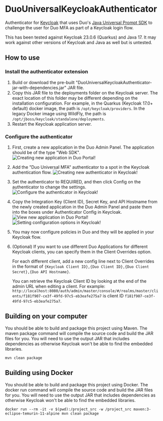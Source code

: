 # DuoUniversalKeycloakAuthenticator
Authenticator for [Keycloak](https://github.com/keycloak/keycloak) that uses Duo's [Java Universal Prompt SDK](https://github.com/duosecurity/duo_universal_java) to challenge the user for Duo MFA as part of a Keycloak login flow.

This has been tested against Keycloak 23.0.6 (Quarkus) and Java 17. It may work against other versions of Keycloak and Java as well but is untested.

## How to use
### Install the authenticator extension
1. Build or download the pre-built "DuoUniversalKeycloakAuthenticator-jar-with-dependencies.jar" JAR file.
2. Copy this JAR file to the deployments folder on the Keycloak server. The exact location of this folder may be different depending on the installation configuration. For example, in the Quarkus (Keycloak 17.0+ default) docker image, the path is `/opt/keycloak/providers`. In the legacy Docker image using WildFly, the path is `/opt/jboss/keycloak/standalone/deployments`.
3. Restart the Keycloak application server.

### Configure the authenticator
1. First, create a new application in the Duo Admin Panel. The application should be of the type "Web SDK".
  ![Creating new application in Duo Portal!](https://raw.githubusercontent.com/instipod/DuoUniversalKeycloakAuthenticator/master/documentation/duo-create-1.png "Step 1 in Duo Admin")
2. Add the "Duo Universal MFA" authenticator to a spot in the Keycloak authentication flow.
  ![Creating new authenticator in Keycloak!](https://raw.githubusercontent.com/instipod/DuoUniversalKeycloakAuthenticator/master/documentation/keycloak-create-1.png "Step 1 in Keycloak Admin")
3. Set the authenticator to REQUIRED, and then click Config on the authenticator to change the settings.
  ![Configure the authenticator in Keycloak!](https://raw.githubusercontent.com/instipod/DuoUniversalKeycloakAuthenticator/master/documentation/keycloak-create-2.png "Step 2 in Keycloak Admin")
4. Copy the Integration Key (Client ID), Secret Key, and API Hostname from the newly created application in the Duo Admin Panel and paste them into the boxes under Authenticator Config in Keycloak.
  ![View new application in Duo Portal!](https://raw.githubusercontent.com/instipod/DuoUniversalKeycloakAuthenticator/master/documentation/duo-create-2.png "Step 2 in Duo Admin")
  ![Setting configuration options in Keycloak!](https://raw.githubusercontent.com/instipod/DuoUniversalKeycloakAuthenticator/master/documentation/keycloak-create-3.png "Step 3 in Keycloak Admin")
5. You may now configure policies in Duo and they will be applied in your Keycloak flow.
6. (Optional) If you want to use different Duo Applications for different Keycloak clients, you can specify them in the Client Overrides option.
  
    For each different client, add a new config line next to Client Overrides in the format of `{Keycloak Client ID},{Duo Client ID},{Duo Client Secret},{Duo API Hostname}`.
  
    You can retrieve the Keycloak Client ID by looking at the end of the admin URL when editing a client. For example:  `http://localhost:8080/auth/admin/master/console/#/realms/master/clients/f181f907-ce3f-49fd-97c5-eb3eafe275a7` is client ID `f181f907-ce3f-49fd-97c5-eb3eafe275a7`.

## Building on your computer
You should be able to build and package this project using Maven. The maven package command will compile the source code and build the JAR files for you. You will need to use the output JAR that includes dependencies as otherwise Keycloak won't be able to find the embedded libraries.

`mvn clean package`

## Building using Docker
You should be able to build and package this project using Docker. The docker run command will compile the source code and build the JAR files for you. You will need to use the output JAR that includes dependencies as otherwise Keycloak won't be able to find the embedded libraries.

`docker run --rm -it -v $(pwd):/project_src -w /project_src maven:3-eclipse-temurin-11-alpine mvn clean package`
